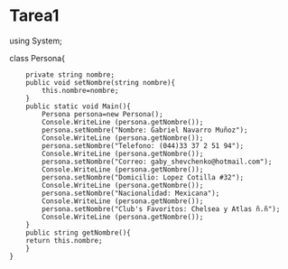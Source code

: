 Tarea1
======
using System;

  class Persona{

		private string nombre;
		public void setNombre(string nombre){
			this.nombre=nombre;
		}
		public static void Main(){
			Persona persona=new Persona();
			Console.WriteLine (persona.getNombre());
			persona.setNombre("Nombre: Gabriel Navarro Muñoz");
			Console.WriteLine (persona.getNombre());
			persona.setNombre("Telefono: (044)33 37 2 51 94");
			Console.WriteLine (persona.getNombre());
			persona.setNombre("Correo: gaby_shevchenko@hotmail.com");
			Console.WriteLine (persona.getNombre());
			persona.setNombre("Domicilio: Lopez Cotilla #32");
			Console.WriteLine (persona.getNombre());
			persona.setNombre("Nacionalidad: Mexicana");
			Console.WriteLine (persona.getNombre());
			persona.setNombre("Club's Favoritos: Chelsea y Atlas ñ.ñ");
			Console.WriteLine (persona.getNombre());
		}
		public string getNombre(){
		return this.nombre;
		}
	}
	
